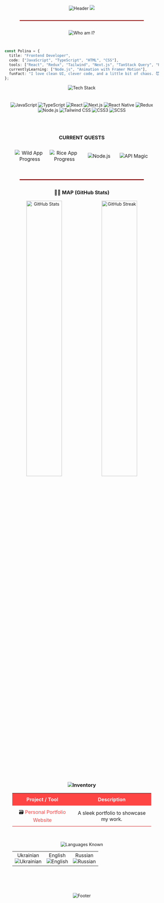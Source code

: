 <div align="center">

  
   <img src="https://capsule-render.vercel.app/api?type=waving&color=ff4444&height=100&section=header" alt="Header" />
    
  <img src="https://readme-typing-svg.herokuapp.com?lines=🩸+Welcome,+Wanderer+...;&font=Fira+Code&center=true&width=440&height=45&color=ff4444&vCenter=true&pause=1000&size=22" />

  <hr style="width:80%; margin: 30px auto; border: 1px solid #ff4444;" />

  <img 
    src="https://img.shields.io/badge/🧩_Who_am_I%3F-ff4444?style=for-the-badge&logo=about-dot-me&logoColor=white" 
    alt="Who am I?" 
    style="margin-bottom: 30px;"
  />
</div>

```ts
const Polina = {
  title: "Frontend Developer",
  code: ["JavaScript", "TypeScript", "HTML", "CSS"],
  tools: ["React", "Redux", "Tailwind", "Next.js", "TanStack Query", "React Router"],
  currentlyLearning: ["Node.js", "Animation with Framer Motion"],
  funFact: "I love clean UI, clever code, and a little bit of chaos. 😈",
};
```
<div align="center">
  <img 
    src="https://img.shields.io/badge/Tech_Stack-ff4444?style=for-the-badge&logo=ghost&logoColor=white" 
    alt="Tech Stack"
    style="margin-bottom: 25px;"
  />

  <br />

  <p>
    <img src="https://img.shields.io/badge/JavaScript-%23ff1a1a.svg?style=for-the-badge&logo=javascript&logoColor=white&animation=glow" alt="JavaScript" />
    <img src="https://img.shields.io/badge/TypeScript-%23cc0000.svg?style=for-the-badge&logo=typescript&logoColor=white&animation=glow" alt="TypeScript" />
    <img src="https://img.shields.io/badge/React-%23ff0000.svg?style=for-the-badge&logo=react&logoColor=white&animation=glow" alt="React" />
    <img src="https://img.shields.io/badge/Next.js-%23ff4d4d-%23cc0000.svg?style=for-the-badge&logo=nextdotjs&logoColor=white&colorA=ff4d4d&colorB=cc0000" alt="Next.js" />
    <img src="https://img.shields.io/badge/React_Native-%23ff0000.svg?style=for-the-badge&logo=react&logoColor=white&animation=glow" alt="React Native" />
    <img src="https://img.shields.io/badge/Redux-%23b30000.svg?style=for-the-badge&logo=redux&logoColor=white&animation=glow" alt="Redux" />
    <img src="https://img.shields.io/badge/Node.js-%23220000.svg?style=for-the-badge&logo=node.js&logoColor=white&animation=glow" alt="Node.js" />
    <img src="https://img.shields.io/badge/Tailwind-%23ff3333.svg?style=for-the-badge&logo=tailwind-css&logoColor=white&animation=glow" alt="Tailwind CSS" />
    <img src="https://img.shields.io/badge/CSS3-%23ff6666-%23990000.svg?style=for-the-badge&logo=css3&logoColor=white&colorA=ff6666&colorB=990000" alt="CSS3" />
    <img src="https://img.shields.io/badge/SCSS-%23cc0000.svg?style=for-the-badge&logo=sass&logoColor=white&animation=glow" alt="SCSS" />
  </p>

  <br /><br />

  <h3>CURRENT QUESTS</h3>

  <table style="width: 90%; margin: 0 auto 40px auto; text-align:center; border-collapse: separate; border-spacing: 0 12px;">
    <tr>
      <td style="width: 25%;">
        <img src="https://img.shields.io/badge/Progress-10%25-ff4444?style=for-the-badge" alt="Wild App Progress" />
      </td>
      <td style="width: 25%;">
        <img src="https://img.shields.io/badge/Progress-10%25-cc0000?style=for-the-badge" alt="Rice App Progress" />
      </td>
      <td style="width: 25%;">
        <img src="https://img.shields.io/badge/Node.js-Active-%23ff4444?style=for-the-badge&logo=node.js&logoColor=white" alt="Node.js" />
      </td>
      <td style="width: 25%;">
        <img src="https://img.shields.io/badge/API-Magic-%23cc0000?style=for-the-badge&logo=postman&logoColor=white" alt="API Magic" />
      </td>
    </tr>
  </table>

  <hr style="width:80%; margin: 30px auto; border: 1px solid #cc0000;" />

  <h3>🧛‍♀️ MAP (GitHub Stats)</h3>

  <p>
    <img src="https://github-readme-stats.vercel.app/api?username=LozovaPolina&show_icons=true&theme=dark&title_color=ff1a1a&icon_color=ff1a1a&text_color=cc0000&bg_color=0b0000&border_radius=15&animation=glow" width="48%" alt="GitHub Stats" />
    <img src="https://streak-stats.demolab.com/?user=LozovaPolina&theme=dark&hide_border=true&background=0b0000&currStreakLabel=ff1a1a&ring=cc0000&fire=ff1a1a" width="48%" alt="GitHub Streak" />
  </p>

  <h3>
    <img src="https://img.shields.io/badge/%F0%9F%A7%B0-INVENTORY%20(Projects%20%26%20Tools)-ff4444?style=for-the-badge&logo=tools&logoColor=white" alt="Inventory" />
  </h3>

  <table style="width: 90%; margin: 0 auto 50px auto; text-align:center; border-collapse: collapse;">
    <tr style="background:#ff4444; color:white;">
      <th style="padding: 10px;">Project / Tool</th>
      <th style="padding: 10px;">Description</th>
    </tr>
    <tr style="border-bottom: 1px solid #cc0000;">
      <td style="padding: 10px;">
        🗃️ <a href="https://portfolio-git-main-polina-lozovas-projects.vercel.app" target="_blank" rel="noopener noreferrer" style="color:#ff4444; text-decoration:none;">Personal Portfolio Website</a>
      </td>
      <td style="padding: 10px;">A sleek portfolio to showcase my work.</td>
    </tr>
  </table>

<p align="center">
  <img src="https://img.shields.io/badge/🗣Languages_I_Known-ff4444?style=for-the-badge&logo=readme&logoColor=white" alt="Languages Known" />
</p>

  <table style="width: 90%; margin: 0 auto 40px auto; text-align:center;">
    <tr>
      <td>
        Ukrainian <br />
        <img src="https://img.shields.io/badge/Ukrainian-6b0b0b?style=for-the-badge&logo=&logoColor=white" alt="Ukrainian" />
      </td>
      <td>
        English <br />
        <img src="https://img.shields.io/badge/English-990000?style=for-the-badge&logo=&logoColor=white" alt="English" />
      </td>
      <td>
        Russian <br />
        <img src="https://img.shields.io/badge/Russian-cc0000?style=for-the-badge&logo=&logoColor=white" alt="Russian" />
      </td>
    </tr>
  </table>

  <br /><br />

  <img src="https://capsule-render.vercel.app/api?type=waving&color=ff4444&height=100&section=footer" alt="Footer" />


</div>



